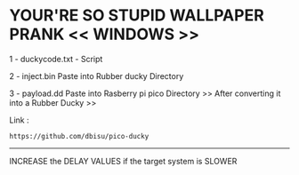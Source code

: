 # YOUR'RE SO STUPID WALLPAPER PRANK  << WINDOWS >>

1 - duckycode.txt - Script

2 - inject.bin Paste into Rubber ducky Directory 

3 - payload.dd Paste into Rasberry pi pico Directory >> After converting it into a Rubber Ducky >> 

Link :

    https://github.com/dbisu/pico-ducky



********************

INCREASE the DELAY VALUES if the target system is SLOWER
